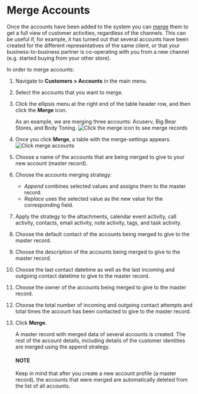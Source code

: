 <a id="user-guide-accounts-merge"></a>

# Merge Accounts

Once the accounts have been added to the system you can [merge](#user-guide-accounts-merge) them to get a full
view of customer activities, regardless of the channels. This can be useful if, for example, it has
turned out that several accounts have been created for the different representatives of the same client, or that your
business-to-business partner is co-operating with you from a new channel (e.g. started buying from your other store).

In order to merge accounts:

1. Navigate to **Customers > Accounts** in the main menu.
2. Select the accounts that you want to merge.
3. Click the ellipsis menu at the right end of the table header row, and then click the <i class="fa fa-random fa-lg" aria-hidden="true"></i> **Merge** icon.

   As an example, we are merging three accounts: Acuserv, Big Bear Stores, and Body Toning.
   ![Click the merge icon to see merge records](user/img/customers/accounts/merge_accounts_26.png)
4. Once you click **Merge**, a table with the merge-settings appears.
   ![Click merge accounts](user/img/customers/accounts/merge_accounts_table_26.png)
5. Choose a name of the accounts that are being merged to give to your new account (master record).
6. Choose the accounts merging strategy:
   * *Append* combines selected values and assigns them to the master record.
   * *Replace* uses the selected value as the new value for the corresponding field.
7. Apply the strategy to the attachments, calendar event activity, call activity, contacts, email activity, note activity, tags, and task activity.
8. Choose the default contact of the accounts being merged to give to the master record.
9. Choose the description of the accounts being merged to give to the master record.
10. Choose the last contact datetime as well as the last incoming and outgoing contact datetime to give to the master record.
11. Choose the owner of the accounts being merged to give to the master record.
12. Choose the total number of incoming and outgoing contact attempts and total times the account has been contacted to give to the master record.
13. Click **Merge**.

    A master record with merged data of several accounts is created. The rest of the account details, including details of the customer identities are merged using the append strategy.

    #### NOTE
    Keep in mind that after you create a new account profile (a master record), the accounts that were merged are automatically deleted from the list of all accounts.

<!-- fa-bars = fa-navicon -->
<!-- Ic Tiles is used as Set As Default in saved views, and as tiles in display layout options -->
<!-- IcPencil refers to Rename in Commerce and Inline Editing in CRM -->
<!-- Check mark in the square. -->
<!-- SortDesc is also used as drop-down arrow -->
